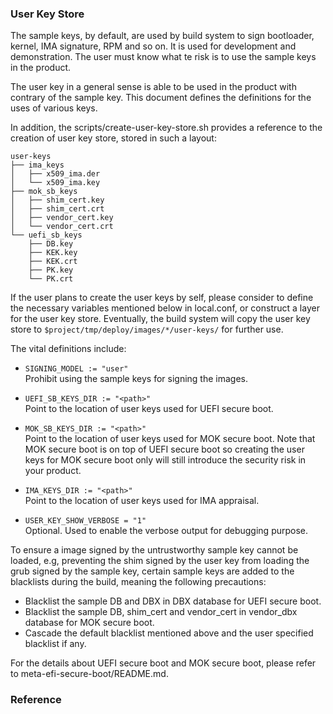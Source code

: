 ### User Key Store
The sample keys, by default, are used by build system to sign bootloader,
kernel, IMA signature, RPM and so on. It is used for development and
demonstration. The user must know what te risk is to use the sample
keys in the product.

The user key in a general sense is able to be used in the product with
contrary of the sample key. This document defines the definitions for
the uses of various keys.

In addition, the scripts/create-user-key-store.sh provides a reference
to the creation of user key store, stored in such a layout:
```
user-keys
├── ima_keys
│   ├── x509_ima.der
│   └── x509_ima.key
├── mok_sb_keys
│   ├── shim_cert.key
│   ├── shim_cert.crt
│   ├── vendor_cert.key
│   └── vendor_cert.crt
└── uefi_sb_keys
    ├── DB.key
    ├── KEK.key
    ├── KEK.crt
    ├── PK.key
    └── PK.crt
```
If the user plans to create the user keys by self, please consider to
define the necessary variables mentioned below in local.conf, or construct
a layer for the user key store. Eventually, the build system will copy the
user key store to `$project/tmp/deploy/images/*/user-keys/` for further use.

The vital definitions include:

- `SIGNING_MODEL := "user"`  
  Prohibit using the sample keys for signing the images.

- `UEFI_SB_KEYS_DIR := "<path>"`  
  Point to the location of user keys used for UEFI secure boot.

- `MOK_SB_KEYS_DIR := "<path>"`  
  Point to the location of user keys used for MOK secure boot. Note that
  MOK secure boot is on top of UEFI secure boot so creating the user keys
  for MOK secure boot only will still introduce the security risk in your
  product.

- `IMA_KEYS_DIR := "<path>"`  
  Point to the location of user keys used for IMA appraisal.

- `USER_KEY_SHOW_VERBOSE = "1"`  
  Optional. Used to enable the verbose output for debugging purpose.

To ensure a image signed by the untrustworthy sample key cannot be loaded, e.g,
preventing the shim signed by the user key from loading the grub signed by the
sample key, certain sample keys are added to the blacklists during the build,
meaning the following precautions:

- Blacklist the sample DB and DBX in DBX database for UEFI secure boot.
- Blacklist the sample DB, shim_cert and vendor_cert in vendor_dbx database
  for MOK secure boot.
- Cascade the default blacklist mentioned above and the user specified
  blacklist if any.

For the details about UEFI secure boot and MOK secure boot, please refer
to meta-efi-secure-boot/README.md.

### Reference

